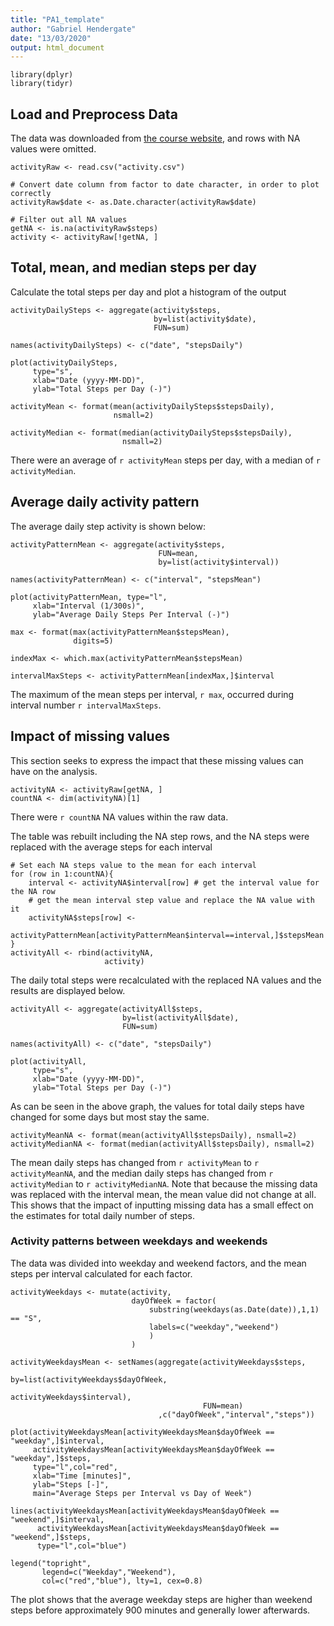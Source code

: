 ```yaml
---
title: "PA1_template"
author: "Gabriel Hendergate"
date: "13/03/2020"
output: html_document
---
```


```{r setup}
library(dplyr)
library(tidyr)
```

## Load and Preprocess Data

The data was downloaded from [the course website](https://d396qusza40orc.cloudfront.net/repdata%2Fdata%2Factivity.zip),
and rows with NA values were omitted.

```{r loadData}
activityRaw <- read.csv("activity.csv")

# Convert date column from factor to date character, in order to plot correctly
activityRaw$date <- as.Date.character(activityRaw$date)

# Filter out all NA values
getNA <- is.na(activityRaw$steps)
activity <- activityRaw[!getNA, ]

```

## Total, mean, and median steps per day

Calculate the total steps per day and plot a histogram of the output
```{r dailyTotal}
activityDailySteps <- aggregate(activity$steps, 
                                by=list(activity$date), 
                                FUN=sum)

names(activityDailySteps) <- c("date", "stepsDaily")

plot(activityDailySteps, 
     type="s", 
     xlab="Date (yyyy-MM-DD)", 
     ylab="Total Steps per Day (-)")
```

```{r dailyMean}
activityMean <- format(mean(activityDailySteps$stepsDaily), 
                       nsmall=2)

activityMedian <- format(median(activityDailySteps$stepsDaily), 
                         nsmall=2)
```

There were an average of `r activityMean` steps per day, with a median of 
`r activityMedian`.

## Average daily activity pattern
The average daily step activity is shown below:
```{r pattern}
activityPatternMean <- aggregate(activity$steps, 
                                 FUN=mean, 
                                 by=list(activity$interval))

names(activityPatternMean) <- c("interval", "stepsMean")

plot(activityPatternMean, type="l", 
     xlab="Interval (1/300s)", 
     ylab="Average Daily Steps Per Interval (-)")

max <- format(max(activityPatternMean$stepsMean), 
              digits=5)

indexMax <- which.max(activityPatternMean$stepsMean)

intervalMaxSteps <- activityPatternMean[indexMax,]$interval
```

The maximum of the mean steps per interval, `r max`, occurred during interval 
number `r intervalMaxSteps`.

## Impact of missing values
This section seeks to express the impact that these missing values can have on 
the analysis.
```{r count NA}
activityNA <- activityRaw[getNA, ]
countNA <- dim(activityNA)[1]
```

There were `r countNA` NA values within the raw data.

The table was rebuilt including the NA step rows, and the NA steps were replaced
 with the average steps for each interval
```{r replaceNA}
# Set each NA steps value to the mean for each interval 
for (row in 1:countNA){
    interval <- activityNA$interval[row] # get the interval value for the NA row
    # get the mean interval step value and replace the NA value with it
    activityNA$steps[row] <- 
        activityPatternMean[activityPatternMean$interval==interval,]$stepsMean
}
activityAll <- rbind(activityNA, 
                     activity)
```

The daily total steps were recalculated with the replaced NA values and the 
results are displayed below.
```{r plotNA}
activityAll <- aggregate(activityAll$steps, 
                         by=list(activityAll$date),
                         FUN=sum)

names(activityAll) <- c("date", "stepsDaily")

plot(activityAll, 
     type="s", 
     xlab="Date (yyyy-MM-DD)", 
     ylab="Total Steps per Day (-)")
```

As can be seen in the above graph, the values for total daily steps have changed
 for some days but most stay the same.
 
```{r dailyMeanNA}
activityMeanNA <- format(mean(activityAll$stepsDaily), nsmall=2)
activityMedianNA <- format(median(activityAll$stepsDaily), nsmall=2)
```
The mean daily steps has changed from `r activityMean` to `r activityMeanNA`, 
and the median daily steps has changed from `r activityMedian` to 
`r activityMedianNA`. Note that because
 the missing data was replaced with the interval mean, the mean value did not 
 change at all.
This shows that the impact of inputting missing data has a small effect on the 
estimates for total daily number of steps.

### Activity patterns between weekdays and weekends
The data was divided into weekday and weekend factors, and the mean steps per 
interval calculated for each factor. 
```{r weekday}
activityWeekdays <- mutate(activity, 
                           dayOfWeek = factor(
                               substring(weekdays(as.Date(date)),1,1) == "S",
                               labels=c("weekday","weekend")
                               ) 
                           )

activityWeekdaysMean <- setNames(aggregate(activityWeekdays$steps,
                                           by=list(activityWeekdays$dayOfWeek,
                                                   activityWeekdays$interval),
                                           FUN=mean)
                                 ,c("dayOfWeek","interval","steps"))

plot(activityWeekdaysMean[activityWeekdaysMean$dayOfWeek == "weekday",]$interval,
     activityWeekdaysMean[activityWeekdaysMean$dayOfWeek == "weekday",]$steps,
     type="l",col="red",
     xlab="Time [minutes]",
     ylab="Steps [-]",
     main="Average Steps per Interval vs Day of Week")

lines(activityWeekdaysMean[activityWeekdaysMean$dayOfWeek == "weekend",]$interval,
      activityWeekdaysMean[activityWeekdaysMean$dayOfWeek == "weekend",]$steps,
      type="l",col="blue")

legend("topright",
       legend=c("Weekday","Weekend"),
       col=c("red","blue"), lty=1, cex=0.8)
```

The plot shows that the average weekday steps are higher than weekend steps 
before approximately 900 minutes and generally lower afterwards.